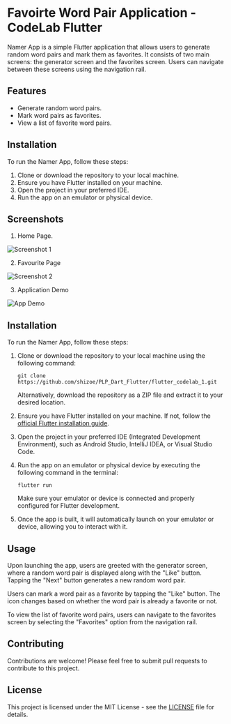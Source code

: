 # Favoirte Word Pair Application - CodeLab Flutter

Namer App is a simple Flutter application that allows users to generate random word pairs and mark them as favorites. It consists of two main screens: the generator screen and the favorites screen. Users can navigate between these screens using the navigation rail.

## Features

- Generate random word pairs.
- Mark word pairs as favorites.
- View a list of favorite word pairs.

## Installation

To run the Namer App, follow these steps:

1. Clone or download the repository to your local machine.
2. Ensure you have Flutter installed on your machine.
3. Open the project in your preferred IDE.
4. Run the app on an emulator or physical device.

## Screenshots

1. Home Page.

![Screenshot 1](https://github.com/shizoe/PLP_Dart_Flutter/flutter_codelab_1/home.png)

2. Favourite Page

![Screenshot 2](https://github.com/shizoe/PLP_Dart_Flutter/flutter_codelab_1/fav.png)

3. Application Demo

![App Demo](https://github.com/shizoe/PLP_Dart_Flutter/flutter_codelab_1/favword.gif)

## Installation

To run the Namer App, follow these steps:

1. Clone or download the repository to your local machine using the following command:

   ```
   git clone https://github.com/shizoe/PLP_Dart_Flutter/flutter_codelab_1.git
   ```

   Alternatively, download the repository as a ZIP file and extract it to your desired location.

2. Ensure you have Flutter installed on your machine. If not, follow the [official Flutter installation guide](https://flutter.dev/docs/get-started/install).

3. Open the project in your preferred IDE (Integrated Development Environment), such as Android Studio, IntelliJ IDEA, or Visual Studio Code.

4. Run the app on an emulator or physical device by executing the following command in the terminal:

   ```
   flutter run
   ```

   Make sure your emulator or device is connected and properly configured for Flutter development.

5. Once the app is built, it will automatically launch on your emulator or device, allowing you to interact with it.

## Usage

Upon launching the app, users are greeted with the generator screen, where a random word pair is displayed along with the "Like" button. Tapping the "Next" button generates a new random word pair.

Users can mark a word pair as a favorite by tapping the "Like" button. The icon changes based on whether the word pair is already a favorite or not.

To view the list of favorite word pairs, users can navigate to the favorites screen by selecting the "Favorites" option from the navigation rail.

## Contributing

Contributions are welcome! Please feel free to submit pull requests to contribute to this project.

## License

This project is licensed under the MIT License - see the [LICENSE](LICENSE) file for details.
